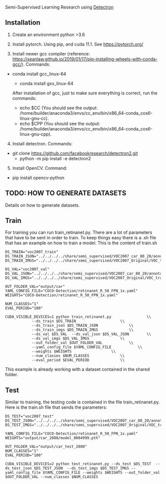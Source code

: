 Semi-Supervised Learning Research using [Detectron](https://github.com/facebookresearch/detectron2)


## Installation

1. Create an environment python >3.6

2. Install pytorch. Using pip, and cuda 11.1. See https://pytorch.org/
	
3. Install newer gcc compiler (reference: https://seanlaw.github.io/2019/01/17/pip-installing-wheels-with-conda-gcc/). Commands:
  * conda install gcc_linux-64
	* conda install gxx_linux-64

	After installation of gcc, just to make sure everything is correct, run the commands: 
	* echo $CC (You should see the output: /home/builder/anaconda3/envs/cc_env/bin/x86_64-conda_cos6-linux-gnu-cc).
	* echo $CPP (You should see the output: /home/builder/anaconda3/envs/cc_env/bin/x86_64-conda_cos6-linux-gnu-cpp).

4. Install detectron. Commands:
  * git clone https://github.com/facebookresearch/detectron2.git
	* python -m pip install -e detectron2

5. Install OpenCV. Command:
  * pip install opencv-python



## TODO: HOW TO GENERATE DATASETS

Details on how to generate datasets.

## Train

For training you can run train_retinanet.py. There are a lot of parameters that have to be sent in order to train. To keep things easy there is a .sh file that has an example on how to train a model. This is the content of train.sh

```
DS_TRAIN="voc2007_train"
DS_TRAIN_JSON="../../../../share/semi_supervised/VOC2007_car_80_20/annotations/train.json"
DS_TRAIN_IMGS="../../../../share/semi_supervised/VOC2007_Original/VOC_trainval/VOCdevkit/VOC2007/JPEGImages"

DS_VAL="voc2007_val"
DS_VAL_JSON="../../../../share/semi_supervised/VOC2007_car_80_20/annotations/val.json"
DS_VAL_IMGS="../../../../share/semi_supervised/VOC2007_Original/VOC_trainval/VOCdevkit/VOC2007/JPEGImages"

OUT_FOLDER_VAL="output/car"
YAML_CONFIG_FILE="COCO-Detection/retinanet_R_50_FPN_1x.yaml"
WEIGHTS="COCO-Detection/retinanet_R_50_FPN_1x.yaml"

NUM_CLASSES="1"
EVAL_PERIOD="100"

CUDA_VISIBLE_DEVICES=1 python train_retinanet.py 				\\
			--ds_train $DS_TRAIN  					\\
			--ds_train_json $DS_TRAIN_JSON  			\\
			--ds_train_imgs $DS_TRAIN_IMGS 				\\
			--ds_val $DS_VAL  --ds_val_json $DS_VAL_JSON  		\\
			--ds_val_imgs $DS_VAL_IMGS 				\\
			--out_folder_val $OUT_FOLDER_VAL 			\\
			--yaml_config_file $YAML_CONFIG_FILE 			\\
			--weights $WEIGHTS 					\\
			--num_classes $NUM_CLASSES 				\\
			--eval_period $EVAL_PERIOD				\\
```
This example is already working with a dataset contained in the shared folder.

## Test

Similar to training, the testing code is contained in the file train_retinanet.py. Here is the train.sh file that sends the parameters:

```
DS_TEST="voc2007_test"
DS_TEST_JSON="../../../../share/semi_supervised/VOC2007_car_80_20/annotations/val.json"
DS_TEST_IMGS="../../../../share/semi_supervised/VOC2007_Original/VOC_trainval/VOCdevkit/VOC2007/JPEGImages"

YAML_CONFIG_FILE="COCO-Detection/retinanet_R_50_FPN_1x.yaml"
WEIGHTS="output/car_2080/model_0004999.pth"

OUT_FOLDER_VAL="output/car_test_2080"
NUM_CLASSES="1"
EVAL_PERIOD="100"

CUDA_VISIBLE_DEVICES=2 python test_retinanet.py --ds_test $DS_TEST  --ds_test_json $DS_TEST_JSON  --ds_test_imgs $DS_TEST_IMGS --yaml_config_file $YAML_CONFIG_FILE --weights $WEIGHTS --out_folder_val $OUT_FOLDER_VAL --num_classes $NUM_CLASSES
```


